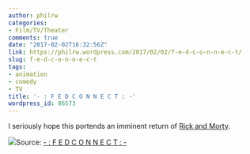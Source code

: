 ```yaml
---
author: philrw
categories:
- Film/TV/Theater
comments: true
date: "2017-02-02T16:32:56Z"
link: https://philrw.wordpress.com/2017/02/02/f-e-d-c-o-n-n-e-c-t/
slug: f-e-d-c-o-n-n-e-c-t
tags:
- animation
- comedy
- TV
title: '- : F E D C O N N E C T : -'
wordpress_id: 86573
---
```


I seriously hope this portends an imminent return of [Rick and Morty](https://en.wikipedia.org/wiki/Rick_and_Morty).

[![](https://philrw.files.wordpress.com/2017/02/share.jpg)](http://fedconnect.galacticfederation.com/)Source: [- : F E D C O N N E C T : -](http://fedconnect.galacticfederation.com)
